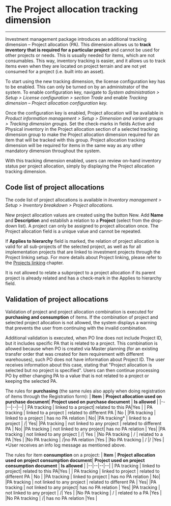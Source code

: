# The Project allocation tracking dimension
---
Investment management package introduces an additional tracking dimension – Project allocation (PA). This dimension allows us to **track inventory that is required for a particular project** and cannot be used for other projects or needs. This is usually needed for items, which are not consumables. This way, inventory tracking is easier, and it allows us to track items even when they are located on project terrain and are not yet consumed for a project (i.e. built into an asset).

To start using the new tracking dimension, the license configuration key has to be enabled. This can only be turned on by an administrator of the system. To enable configuration key, navigate to _System administration > Setup > License configuration > section Trade_ and enable _Tracking dimension – Project allocation configuration key._

Once the configuration key is enabled, Project allocation will be available in _Product information management > Setup > Dimension and variant groups > Tracking dimension groups._ Set the check-marks in fields Active and Physical inventory in the Project allocation section of a selected tracking dimension group to make the Project allocation dimension required for an item that will be tracked with this group. Project allocation tracking dimension will be required for items in the same way as any other mandatory dimension throughout the system. 

With this tracking dimension enabled, users can review on-hand inventory status per project allocation, simply by displaying the Project allocation tracking dimension.

## Code list of project allocations

The code list of project allocations is available in _Inventory management > Setup > Inventory breakdown > Project allocations._

New project allocation values are created using the button New. Add **Name** and **Description** and establish a relation to a **Project** (select from the drop-down list). A project can only be assigned to project allocation once. The Project allocation field is a unique value and cannot be repeated.

If **Applies to hierarchy** field is marked, the relation of project allocation is valid for all sub-projects of the selected project, as well as for all implementation projects that are linked to investment projects through the Project linking setup. For more details about Project linking, please refer to the [Projects linking](/Help/Standalone-solutions-\(Suite\)/Investment-management/Enhancements-for-projects#project-linking) chapter. 

It is not allowed to relate a subproject to a project allocation if its parent project is already related and has a check-mark in the Applies to hierarchy field.

## Validation of project allocations
Validation of project and project allocation combination is executed for **purchasing and consumption** of items. If the combination of project and selected project allocation is not allowed, the system displays a warning that prevents the user from continuing with the invalid combination. 
 
Additional validation is executed, when PO line does not include Project ID, but it includes specific PA that is related to a project. This combination is allowed because when PO is created via Master planning (for an existing transfer order that was created for item requirement with different warehouses), such PO does not have information about Project ID. The user receives information about this case, stating that "Project allocation is selected but no project is specified". Users can then continue processing PO by either changing PA to a value that is not related to a project or keeping the selected PA.

The rules for **purchasing** (the same rules also apply when doing registration of items through the Registration form):
| **Item** |  **Project allocation used on purchase document**| **Project used on purchase document**  | **Is allowed** |
|--|--|--|--|
| PA tracking |  linked to a project|  related to this PA|Yes  |
| PA tracking | linked to a project | related to different PA | No |
|PA tracking  | linked to a project | has no PA relation  |  No|
|PA tracking*  | linked to a project |  /|  Yes|
|PA tracking  | not linked to any project | related to different PA |  No|
|PA tracking  |  not linked to any project| has no PA relation |  Yes|
|PA tracking  | not linked to any project |  /| Yes  |
|No PA tracking  | / | related to a PA |Yes |
|No PA tracking  |  /|no PA relation  |Yes |
|No PA tracking  | / |/  |Yes   |
*User receives an info log message as mentioned above.

The rules for item **consumption** on a project:
| **Item** |  **Project allocation used on project consumption document**| **Project used on project consumption document**  | **Is allowed** |
|--|--|--|--|
| PA tracking |  linked to project|  related to this PA|Yes  |
| PA tracking | linked to project | related to different PA | No |
|PA tracking  | linked to project | has no PA relation  |  No|
|PA tracking  | not linked to any project | related to different PA |  Yes|
|PA tracking  |  not linked to any project| has no PA relation |  Yes|
|PA tracking  | not linked to any project |  /| Yes  |
|No PA tracking  | / | related to a PA |Yes |
|No PA tracking  |  /| has no PA relation  |Yes |

